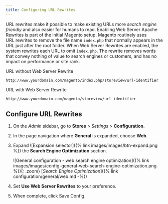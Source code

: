 ```yaml
---
title: Configuring URL Rewrites
---
```


URL rewrites make it possible to make existing URLs more _search engine friendly_ and also easier for humans to read. Enabling Web Server Apache Rewrites is part of the initial Magento setup. Magento routinely uses URL rewrites to remove the file name `index.php` that normally appears in the URL just after the root folder. When Web Server Rewrites are enabled, the system rewrites each URL to omit `index.php`. The rewrite removes words that convey nothing of value to search engines or customers, and has no impact on performance or site rank.

URL without Web Server Rewrite

    http://www.yourdomain.com/magento/index.php/storeview/url-identifier

URL with Web Server Rewrite

    http://www.yourdomain.com/magento/storeview/url-identifier

## Configure URL Rewrites

1. On the _Admin_ sidebar, go to **Stores** > _Settings_ > **Configuration**.

1. In the page navigation where **General** is expanded, choose **Web**.

1. Expand ![Expansion selector]({% link images/images/btn-expand.png %}) the **Search Engine Optimization** section.

    ![General configuration - web search engine optimization]({% link images/images/config-general-web-search-engine-optimization.png %}){: .zoom}
    [_Search Engine Optimization_]({% link configuration/general/web.md -%})

1. Set **Use Web Server Rewrites** to your preference.

1. When complete, click <span class="btn">Save Config</span>.
